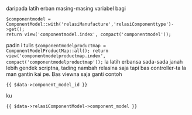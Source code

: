 daripada latih erban masing-masing variabel bagi 
```
$componentmodel = ComponentModel::with('relasiManufacture','relasiComponenttype')->get();
return view('componentmodel.index', compact('componentmodel'));
```
padin i tulis 
``
$componentmodelproductmap = ComponentModelProductMap::all();
return view('componentmodelproductmap.index', compact('componentmodelproductmap'));
``
la latih erbansa sada-sada janah lebih gendek scriptna, tading nambah relasina saja tapi bas controller-ta la man gantin kai pe. Bas viewna saja ganti contoh
```
{{ $data->component_model_id }}
```
ku
```
{{ $data->relasiComponentModel->component_model }}
```
